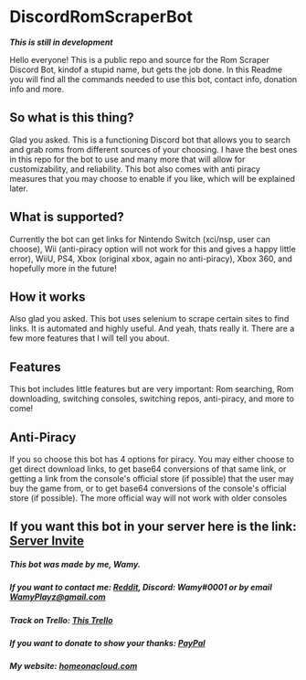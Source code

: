 # DiscordRomScraperBot


***This is still in development***


Hello everyone! This is a public repo and source for the Rom Scraper Discord Bot, kindof a stupid name, but gets the job done. In this Readme you will find all the commands needed to use this bot, contact info, donation info and more. 

## So what is this thing?
Glad you asked. This is a functioning Discord bot that allows you to search and grab roms from different sources of your choosing. I have the best ones in this repo for the bot to use and many more that will allow for customizability, and reliability. This bot also comes with anti piracy measures that you may choose to enable if you like, which will be explained later.

## What is supported?
Currently the bot can get links for Nintendo Switch (xci/nsp, user can choose), Wii (anti-piracy option will not work for this and gives a happy little error), WiiU, PS4, Xbox (original xbox, again no anti-piracy), Xbox 360, and hopefully more in the future!


## How it works
Also glad you asked. This bot uses selenium to scrape certain sites to find links. It is automated and highly useful. And yeah, thats really it. There are a few more features that I will tell you about.

## Features
This bot includes little features but are very important: Rom searching, Rom downloading, switching consoles, switching repos, anti-piracy, and more to come!

## Anti-Piracy
If you so choose this bot has 4 options for piracy. You may either choose to get direct download links, to get base64 conversions of that same link, or getting a link from the console's official store (if possible) that the user may buy the game from, or to get base64 conversions of the console's official store (if possible). The more official way will not work with older consoles



## If you want this bot in your server here is the link: [Server Invite](https://discord.com/api/oauth2/authorize?client_id=796909768940978186&permissions=519232&scope=bot)




##### This bot was made by me, Wamy.
##### If you want to contact me: [Reddit](https://www.reddit.com/user/Official-Wamy), Discord: Wamy#0001 or by email WamyPlayz@gmail.com
##### Track on Trello: [This Trello](https://trello.com/b/44fXKPFI/discord-scraper-bot)
##### If you want to donate to show your thanks: [PayPal](paypal.me/DavidNovencido)
##### My website: [homeonacloud.com](homeonacloud.com)






